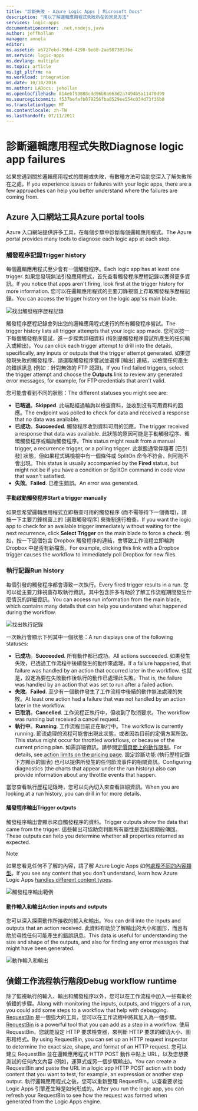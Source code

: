 ```yaml
---
title: "診斷失敗 - Azure Logic Apps | Microsoft Docs"
description: "用以了解邏輯應用程式失敗所在的常見方法"
services: logic-apps
documentationcenter: .net,nodejs,java
author: jeffhollan
manager: anneta
editor: 
ms.assetid: a6727ebd-39bd-4298-9e68-2ae98738576e
ms.service: logic-apps
ms.devlang: multiple
ms.topic: article
ms.tgt_pltfrm: na
ms.workload: integration
ms.date: 10/18/2016
ms.author: LADocs; jehollan
ms.openlocfilehash: 814e6f93088cdd96b0a663d2a7494b5a11470d99
ms.sourcegitcommit: f537befafb079256fba0529ee554c034d73f36b0
ms.translationtype: MT
ms.contentlocale: zh-TW
ms.lasthandoff: 07/11/2017
---
```

# <a name="diagnose-logic-app-failures"></a><span data-ttu-id="fcb00-103">診斷邏輯應用程式失敗</span><span class="sxs-lookup"><span data-stu-id="fcb00-103">Diagnose logic app failures</span></span>
<span data-ttu-id="fcb00-104">如果您遇到關於邏輯應用程式的問題或失敗，有數種方法可協助您深入了解失敗所在之處。</span><span class="sxs-lookup"><span data-stu-id="fcb00-104">If you experience issues or failures with your logic apps, there are a few approaches can help you better understand where the failures are coming from.</span></span>  

## <a name="azure-portal-tools"></a><span data-ttu-id="fcb00-105">Azure 入口網站工具</span><span class="sxs-lookup"><span data-stu-id="fcb00-105">Azure portal tools</span></span>
<span data-ttu-id="fcb00-106">Azure 入口網站提供許多工具，在每個步驟中診斷每個邏輯應用程式。</span><span class="sxs-lookup"><span data-stu-id="fcb00-106">The Azure portal provides many tools to diagnose each logic app at each step.</span></span>

### <a name="trigger-history"></a><span data-ttu-id="fcb00-107">觸發程序記錄</span><span class="sxs-lookup"><span data-stu-id="fcb00-107">Trigger history</span></span>

<span data-ttu-id="fcb00-108">每個邏輯應用程式至少會有一個觸發程序。</span><span class="sxs-lookup"><span data-stu-id="fcb00-108">Each logic app has at least one trigger.</span></span> <span data-ttu-id="fcb00-109">如果您發現無法引發應用程式，首先查看觸發程序歷程記錄以獲得更多資訊。</span><span class="sxs-lookup"><span data-stu-id="fcb00-109">If you notice that apps aren't firing, look first at the trigger history for more information.</span></span> <span data-ttu-id="fcb00-110">您可以在邏輯應用程式的主要刀鋒視窗上存取觸發程序歷程記錄。</span><span class="sxs-lookup"><span data-stu-id="fcb00-110">You can access the trigger history on the logic app'ss main blade.</span></span>

![找出觸發程序歷程記錄][1]

<span data-ttu-id="fcb00-112">觸發程序歷程記錄會列出您的邏輯應用程式進行的所有觸發程序嘗試。</span><span class="sxs-lookup"><span data-stu-id="fcb00-112">The trigger history lists all trigger attempts that your logic app made.</span></span> <span data-ttu-id="fcb00-113">您可以按一下每個觸發程序嘗試，進一步探索詳細資料 (特別是觸發程序嘗試所產生的任何輸入或輸出)。</span><span class="sxs-lookup"><span data-stu-id="fcb00-113">You can click each trigger attempt to drill into the details, specifically, any inputs or outputs that the trigger attempt generated.</span></span> <span data-ttu-id="fcb00-114">如果您發現失敗的觸發程序，請選取觸發程序嘗試並選擇 [輸出] 連結，以檢閱任何產生的錯誤訊息 (例如︰針對無效的 FTP 認證)。</span><span class="sxs-lookup"><span data-stu-id="fcb00-114">If you find failed triggers, select the trigger attempt and choose the **Outputs** link to review any generated error messages, for example, for FTP credentials that aren't valid.</span></span>

<span data-ttu-id="fcb00-115">您可能會看到不同的狀態：</span><span class="sxs-lookup"><span data-stu-id="fcb00-115">The different statuses you might see are:</span></span>

* <span data-ttu-id="fcb00-116">**已略過**。</span><span class="sxs-lookup"><span data-stu-id="fcb00-116">**Skipped**.</span></span> <span data-ttu-id="fcb00-117">此端點經過輪詢以檢查資料，並收到沒有可用資料的回應。</span><span class="sxs-lookup"><span data-stu-id="fcb00-117">The endpoint was polled to check for data and received a response that no data was available.</span></span>
* <span data-ttu-id="fcb00-118">**已成功**。</span><span class="sxs-lookup"><span data-stu-id="fcb00-118">**Succeeded**.</span></span> <span data-ttu-id="fcb00-119">觸發程序收到資料可用的回應。</span><span class="sxs-lookup"><span data-stu-id="fcb00-119">The trigger received a response that data was available.</span></span> <span data-ttu-id="fcb00-120">此狀態的原因可能是手動觸發程序、循環觸發程序或輪詢觸發程序。</span><span class="sxs-lookup"><span data-stu-id="fcb00-120">This status might result from a manual trigger, a recurrence trigger, or a polling trigger.</span></span> <span data-ttu-id="fcb00-121">此狀態通常伴隨著 [已引發] 狀態，但如果程式碼檢視中有一個條件或 SplitOn 命令不符合，則可能不會出現。</span><span class="sxs-lookup"><span data-stu-id="fcb00-121">This status is usually accompanied by the **Fired** status, but might not be if you have a condition or SplitOn command in code view that wasn't satisfied.</span></span>
* <span data-ttu-id="fcb00-122">**失敗**。</span><span class="sxs-lookup"><span data-stu-id="fcb00-122">**Failed**.</span></span> <span data-ttu-id="fcb00-123">已產生錯誤。</span><span class="sxs-lookup"><span data-stu-id="fcb00-123">An error was generated.</span></span>

#### <a name="start-a-trigger-manually"></a><span data-ttu-id="fcb00-124">手動啟動觸發程序</span><span class="sxs-lookup"><span data-stu-id="fcb00-124">Start a trigger manually</span></span>

<span data-ttu-id="fcb00-125">如果您希望邏輯應用程式立即檢查可用的觸發程序 (而不需等待下一個循環)，請按一下主要刀鋒視窗上的 [選取觸發程序]  來強制進行檢查。</span><span class="sxs-lookup"><span data-stu-id="fcb00-125">If you want the logic app to check for an available trigger immediately without waiting for the next recurrence, click **Select Trigger** on the main blade to force a check.</span></span> <span data-ttu-id="fcb00-126">例如，按一下這個包含 Dropbox 觸發程序的連結，會導致工作流程立即輪詢 Dropbox 中是否有新檔案。</span><span class="sxs-lookup"><span data-stu-id="fcb00-126">For example, clicking this link with a Dropbox trigger causes the workflow to immediately poll Dropbox for new files.</span></span>

### <a name="run-history"></a><span data-ttu-id="fcb00-127">執行記錄</span><span class="sxs-lookup"><span data-stu-id="fcb00-127">Run history</span></span>

<span data-ttu-id="fcb00-128">每個引發的觸發程序都會導致一次執行。</span><span class="sxs-lookup"><span data-stu-id="fcb00-128">Every fired trigger results in a run.</span></span> <span data-ttu-id="fcb00-129">您可以從主要刀鋒視窗存取執行資訊，其中包含許多有助於了解工作流程期間發生什麼情況的詳細資訊。</span><span class="sxs-lookup"><span data-stu-id="fcb00-129">You can access run information from the main blade, which contains many details that can help you understand what happened during the workflow.</span></span>

![找出執行記錄][2]

<span data-ttu-id="fcb00-131">一次執行會顯示下列其中一個狀態：</span><span class="sxs-lookup"><span data-stu-id="fcb00-131">A run displays one of the following statuses:</span></span>

* <span data-ttu-id="fcb00-132">**已成功**。</span><span class="sxs-lookup"><span data-stu-id="fcb00-132">**Succeeded**.</span></span> <span data-ttu-id="fcb00-133">所有動作都已成功。</span><span class="sxs-lookup"><span data-stu-id="fcb00-133">All actions succeeded.</span></span> <span data-ttu-id="fcb00-134">如果發生失敗，已透過工作流程中後續發生的動作來處理。</span><span class="sxs-lookup"><span data-stu-id="fcb00-134">If a failure happened, that failure was handled by an action that occurred later in the workflow.</span></span> <span data-ttu-id="fcb00-135">也就是，設定為要在失敗動作後執行的動作已處理此失敗。</span><span class="sxs-lookup"><span data-stu-id="fcb00-135">That is, the failure was handled by an action that was set to run after a failed action.</span></span>
* <span data-ttu-id="fcb00-136">**失敗**。</span><span class="sxs-lookup"><span data-stu-id="fcb00-136">**Failed**.</span></span> <span data-ttu-id="fcb00-137">至少有一個動作發生了工作流程中後續的動作無法處理的失敗。</span><span class="sxs-lookup"><span data-stu-id="fcb00-137">At least one action had a failure that was not handled by an action later in the workflow.</span></span>
* <span data-ttu-id="fcb00-138">**已取消**。</span><span class="sxs-lookup"><span data-stu-id="fcb00-138">**Cancelled**.</span></span> <span data-ttu-id="fcb00-139">工作流程正執行中，但收到了取消要求。</span><span class="sxs-lookup"><span data-stu-id="fcb00-139">The workflow was running but received a cancel request.</span></span>
* <span data-ttu-id="fcb00-140">**執行中**。</span><span class="sxs-lookup"><span data-stu-id="fcb00-140">**Running**.</span></span> <span data-ttu-id="fcb00-141">工作流程目前正在執行中。</span><span class="sxs-lookup"><span data-stu-id="fcb00-141">The workflow is currently running.</span></span> <span data-ttu-id="fcb00-142">節流處理的流程可能會出現此狀態，或者因為目前的定價方案所致。</span><span class="sxs-lookup"><span data-stu-id="fcb00-142">This status might occur for throttled workflows, or because of the current pricing plan.</span></span> <span data-ttu-id="fcb00-143">如需詳細資訊，請參閱[定價頁面上的動作限制](https://azure.microsoft.com/pricing/details/app-service/plans/)。</span><span class="sxs-lookup"><span data-stu-id="fcb00-143">For details, see [action limits on the pricing page](https://azure.microsoft.com/pricing/details/app-service/plans/).</span></span> <span data-ttu-id="fcb00-144">設定診斷功能 (執行歷程記錄下方顯示的圖表) 也可以提供所發生的任何節流事件的相關資訊。</span><span class="sxs-lookup"><span data-stu-id="fcb00-144">Configuring diagnostics (the charts that appear under the run history) also can provide information about any throttle events that happen.</span></span>

<span data-ttu-id="fcb00-145">當您查看執行歷程記錄時，您可以向內切入來查看詳細資訊。</span><span class="sxs-lookup"><span data-stu-id="fcb00-145">When you are looking at a run history, you can drill in for more details.</span></span>  

#### <a name="trigger-outputs"></a><span data-ttu-id="fcb00-146">觸發程序輸出</span><span class="sxs-lookup"><span data-stu-id="fcb00-146">Trigger outputs</span></span>

<span data-ttu-id="fcb00-147">觸發程序輸出會顯示來自觸發程序的資料。</span><span class="sxs-lookup"><span data-stu-id="fcb00-147">Trigger outputs show the data that came from the trigger.</span></span> <span data-ttu-id="fcb00-148">這些輸出可協助您判斷所有屬性是否如預期般傳回。</span><span class="sxs-lookup"><span data-stu-id="fcb00-148">These outputs can help you determine whether all properties returned as expected.</span></span>

> [!NOTE]
> <span data-ttu-id="fcb00-149">如果您看見任何不了解的內容，請了解 Azure Logic Apps 如何[處理不同的內容類型](../logic-apps/logic-apps-content-type.md)。</span><span class="sxs-lookup"><span data-stu-id="fcb00-149">If you see any content that you don't understand, learn how Azure Logic Apps [handles different content types](../logic-apps/logic-apps-content-type.md).</span></span>
> 

![觸發程序輸出範例][3]

#### <a name="action-inputs-and-outputs"></a><span data-ttu-id="fcb00-151">動作輸入和輸出</span><span class="sxs-lookup"><span data-stu-id="fcb00-151">Action inputs and outputs</span></span>

<span data-ttu-id="fcb00-152">您可以深入探索動作所接收的輸入和輸出。</span><span class="sxs-lookup"><span data-stu-id="fcb00-152">You can drill into the inputs and outputs that an action received.</span></span> <span data-ttu-id="fcb00-153">此資料有助於了解輸出的大小和圖形，而且有助於尋找任何可能產生的錯誤訊息。</span><span class="sxs-lookup"><span data-stu-id="fcb00-153">This data is useful for understanding the size and shape of the outputs, and also for finding any error messages that might have been generated.</span></span>

![動作輸入和輸出][4]

## <a name="debug-workflow-runtime"></a><span data-ttu-id="fcb00-155">偵錯工作流程執行階段</span><span class="sxs-lookup"><span data-stu-id="fcb00-155">Debug workflow runtime</span></span>

<span data-ttu-id="fcb00-156">除了監視執行的輸入、輸出和觸發程序以外，您可以在工作流程中加入一些有助於偵錯的步驟。</span><span class="sxs-lookup"><span data-stu-id="fcb00-156">Along with monitoring the inputs, outputs, and triggers of a run, you could add some steps to a workflow that help with debugging.</span></span> 
<span data-ttu-id="fcb00-157">[RequestBin](http://requestb.in) 是一個強大的工具，您可以在工作流程中將其加入為一個步驟。</span><span class="sxs-lookup"><span data-stu-id="fcb00-157">[RequestBin](http://requestb.in) is a powerful tool that you can add as a step in a workflow.</span></span> <span data-ttu-id="fcb00-158">使用 RequestBin，您就能設定 HTTP 要求檢查器，來判斷 HTTP 要求的確切大小、圖形和格式。</span><span class="sxs-lookup"><span data-stu-id="fcb00-158">By using RequestBin, you can set up an HTTP request inspector to determine the exact size, shape, and format of an HTTP request.</span></span> <span data-ttu-id="fcb00-159">您可以建立 RequestBin 並在邏輯應用程式 HTTP POST 動作中貼上 URL，以及您想要測試的任何內文內容 (例如，運算式或另一個步驟輸出)。</span><span class="sxs-lookup"><span data-stu-id="fcb00-159">You can create a RequestBin and paste the URL in a logic app HTTP POST action with body content that you want to test, for example, an expression or another step output.</span></span> <span data-ttu-id="fcb00-160">執行邏輯應用程式之後，您可以重新整理 RequestBin，以查看要求從 Logic Apps 引擎產生時是如何形成的。</span><span class="sxs-lookup"><span data-stu-id="fcb00-160">After you run the logic app, you can refresh your RequestBin to see how the request was formed when generated from the Logic Apps engine.</span></span>

<!-- image references -->
[1]: ./media/logic-apps-diagnosing-failures/triggerhistory.png
[2]: ./media/logic-apps-diagnosing-failures/runhistory.png
[3]: ./media/logic-apps-diagnosing-failures/triggeroutputslink.png
[4]: ./media/logic-apps-diagnosing-failures/actionoutputs.png

